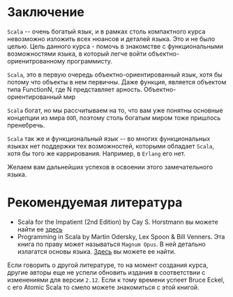 Заключение
==========
`Scala` -- очень богатый язык, и в рамках столь компактного курса
невозможно изложить всех нюансов и деталей языка. Это и не было целью.
Цель данного курса - помочь в знакомстве с функциональными возможностями
языка, в который легче войти объектно-ориенитрованному программисту.

`Scala`, это в первую очередь объектно-ориентированный язык, хотя бы
потому что объекты в нем первичны. Даже функция, является объектом типа
FunctionN, где N представляет арность. Объектно-ориентированный мир

`Scala` богат, но мы рассчитываем на то, что вам уже понятны основные
концепции из мира `ООП`, поэтому столь богатым миром тоже пришлось
пренебречь.

`Scala` так же и функциональный язык -- во многих функциональных языках
нет поддержки тех возможностей, которыми обладает `Scala`, хотя бы того
же каррирования. Например, в `Erlang` его нет.

Желаем вам дальнейших успехов в освоении этого замечательного языка.


Рекомендуемая литература
========================
  - Scala for the Impatient (2nd Edition) by Cay S. Horstmann вы можете
  найти ее [здесь][1]
  - Programming in Scala by Martin Odersky, Lex Spoon & Bill Venners.
  Эта книга по праву может называться `Magnum Opus`. В ней детально
  излагатся основы языка. [Здесь][2] вы можете ее найти.
  
Если говорить о другой литературе, то на момент создания курса, другие
авторы еще не успели обновить издания в соответствии с изменениями для
версии `2.12`. Если к тому времени успеет Bruce Eckel, с его Atomic
Scala то смело можете знакомиться с этой книгой.

[1]: https://www.amazon.com/Scala-Impatient-2nd-Cay-Horstmann/dp/0134540565/
[2]: https://www.amazon.com/Programming-Scala-Updated-2-12/dp/0981531687
